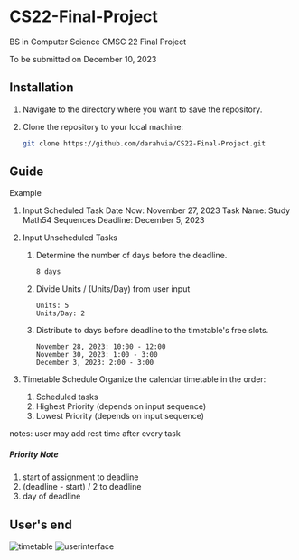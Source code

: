 # CS22-Final-Project

BS in Computer Science 
CMSC 22 Final Project

To be submitted on December 10, 2023

## Installation
1. Navigate to the directory where you want to save the repository. 
2. Clone the repository to your local machine:

   ```bash
   git clone https://github.com/darahvia/CS22-Final-Project.git

## Guide
Example

1. Input Scheduled Task
Date Now: November 27, 2023
Task Name: Study Math54 Sequences
Deadline: December 5, 2023

2. Input Unscheduled Tasks

   1. Determine the number of days before the deadline.
      ```bash
      8 days
   2. Divide Units / (Units/Day) from user input
      ```
      Units: 5
      Units/Day: 2
   3. Distribute to days before deadline to the timetable's free slots.
      ```
      November 28, 2023: 10:00 - 12:00 
      November 30, 2023: 1:00 - 3:00
      December 3, 2023: 2:00 - 3:00
3. Timetable Schedule
   Organize the calendar timetable in the order:
   1. Scheduled tasks
   2. Highest Priority (depends on input sequence)
   3. Lowest Priority  (depends on input sequence)


notes:
user may add rest time after every task
##### Priority Note
1.	start of assignment to deadline
2.	(deadline - start) /  2 to deadline
3.	day of deadline


## User's end
![timetable](C:\CS22-Final-Project\images\sample_timetable.png)
![userinterface](![image_url](images/user_interface.jpg))
